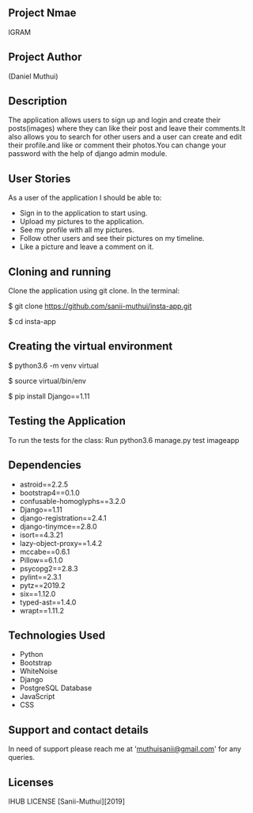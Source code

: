 ## Project Nmae
 IGRAM
## Project Author
  (Daniel Muthui)
## Description
The application allows users to sign up and login and create their posts(images) where they can like their post and leave their comments.It also allows you to search for other users and a user can create and edit their profile.and like or comment their photos.You can change your password with the help of django admin module.
## User Stories
As a user of the application I should be able to:

- Sign in to the application to start using.
- Upload my pictures to the application.
- See my profile with all my pictures.
- Follow other users and see their pictures on my timeline.
- Like a picture and leave a comment on it.

## Cloning and running
Clone the application using git clone. In the terminal:

$ git clone https://github.com/sanii-muthui/insta-app.git

$ cd insta-app

## Creating the virtual environment
$ python3.6 -m venv virtual

$ source virtual/bin/env

$ pip install Django==1.11

## Testing the Application
To run the tests for the class: Run python3.6 manage.py test imageapp

## Dependencies
- astroid==2.2.5
- bootstrap4==0.1.0
- confusable-homoglyphs==3.2.0
- Django==1.11
- django-registration==2.4.1
- django-tinymce==2.8.0
- isort==4.3.21
- lazy-object-proxy==1.4.2
- mccabe==0.6.1
- Pillow==6.1.0
- psycopg2==2.8.3
- pylint==2.3.1
- pytz==2019.2
- six==1.12.0
- typed-ast==1.4.0
- wrapt==1.11.2

## Technologies Used
- Python
- Bootstrap
- WhiteNoise
- Django
- PostgreSQL Database
- JavaScript
- CSS

## Support and contact details
In need of support please reach me at 'muthuisanii@gmail.com' for any queries.

## Licenses
IHUB LICENSE [Sanii-Muthui][2019]